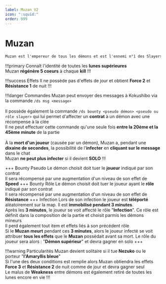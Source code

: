```yaml
---
label: Muzan V2
icon: ":squid:"
order: 999
---
```


# Muzan

```txt
Muzan est l'empereur de tous les démons et est l'ennemi n°1 des Slayers
```

!!!primary
Connaît l'identité de toutes les **lunes supérieures** <br>
Muzan **régénère 5 coeurs** à chaque **kill**
!!!

!!!success Effets
Il ne possède pas d'effets de jour et obtient **Force 2** et **Résistance 1** de nuit
!!!

!!!danger Commandes
Muzan peut envoyer des messages à Kokushibo via la commande ```/ds msg <message>```  <br>
<br>
Il possède également la commande ```/ds bounty <pseudo démon> <pseudo ou rôle slayer>``` qui lui permet d'affecter un **contrat** à un démon avec une récompense à la clée <br>
Il ne peut effectuer cette commande qu'une seule fois **entre la 20ème et la 45ème minute** de la partie <br>
<br>
À la **mort d'un joueur** (causée par un démon), Muzan a, pendant une **dixaine de secondes**, la possibilité de l'**infecter** en **cliquant sur le message** dans le chat <br>
Muzan **ne peut plus infecter** si il devient **SOLO**
!!!

+++ Bounty Pseudo
Le démon choisit doit tuer le **joueur** indiqué par son contrat <br>
Il sera récompensé par une augmentation d'un niveau de son effet de **Speed**
+++ Bounty Rôle 
Le démon choisit doit tuer le joueur ayant le **rôle** indiqué par son contrat <br>
Il sera récompensé par une augmentation d'un niveau de son effet de **Résistance**
+++ Infection
Lors de son infection le joueur est **téléporté** aléatoirement sur la map. Il est **immobilisé pendant 3 minutes**. <br>
Après les **3 minutes**, le joueur se voit affecté le rôle "**Infection**". Ce rôle est définit dans la composition de la partie et choisit parmis les démons mineurs <br>
Il perd également tout item et effets liés à son précédent rôle <br>
Si le **Muzan meurt** pendant ces **3 minutes**, alors le joueur infecté se voit attribuer **tous les effets** que le **Muzan** possédait avant sa mort.
Le rôle du joueur sera alors : "**Démon supérieur**" et devra gagner en solo
+++

!!!warning Particularités
Muzan devient solitaire si il tue **Nezuko** ou le porteur "**l'Amaryllis bleue**" <br>
Si l'une des deux conditions est remplie alors Muzan obtiendra les effets **Force 3** et **Résistance 2** de nuit comme de jour et devra gagner seul <br>
Le malus de **Weakness** entre démons est également retiré de toutes les lunes encore en vie
!!!




<div id='buff' style='visibility: hidden'>
  
Si Muzan a besoin d'un buff -> chance d'infliger wither à chaque coup 

</div>



